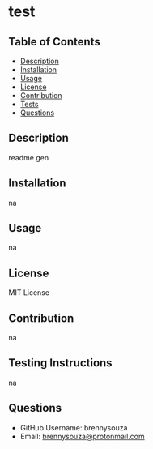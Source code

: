 # test

## Table of Contents 
- [Description](#Description)
- [Installation](#Installation)
- [Usage](#Usage)
- [License](#License)
- [Contribution](#Contribution)
- [Tests](#Tests)
- [Questions](#Questions)

## Description 
readme gen

## Installation
na

## Usage
na

## License
MIT License

## Contribution
na

## Testing Instructions
na

## Questions
- GitHub Username: brennysouza
- Email: brennysouza@protonmail.com

